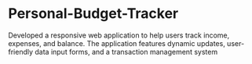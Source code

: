 # Personal-Budget-Tracker
Developed a responsive web application to help users track income, expenses, and balance. The application features dynamic updates, user-friendly data input forms, and a transaction management system
